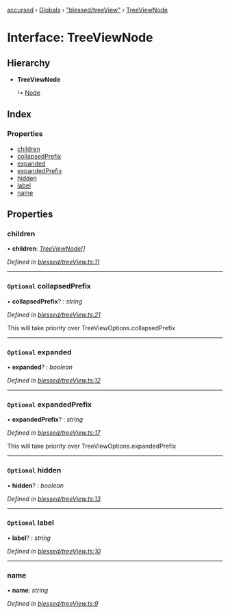 [accursed](../README.md) › [Globals](../globals.md) › ["blessed/treeView"](../modules/_blessed_treeview_.md) › [TreeViewNode](_blessed_treeview_.treeviewnode.md)

# Interface: TreeViewNode

## Hierarchy

* **TreeViewNode**

  ↳ [Node](_blessed_treeview_.node.md)

## Index

### Properties

* [children](_blessed_treeview_.treeviewnode.md#children)
* [collapsedPrefix](_blessed_treeview_.treeviewnode.md#optional-collapsedprefix)
* [expanded](_blessed_treeview_.treeviewnode.md#optional-expanded)
* [expandedPrefix](_blessed_treeview_.treeviewnode.md#optional-expandedprefix)
* [hidden](_blessed_treeview_.treeviewnode.md#optional-hidden)
* [label](_blessed_treeview_.treeviewnode.md#optional-label)
* [name](_blessed_treeview_.treeviewnode.md#name)

## Properties

###  children

• **children**: *[TreeViewNode](_blessed_treeview_.treeviewnode.md)[]*

*Defined in [blessed/treeView.ts:11](https://github.com/cancerberoSgx/accursed/blob/468bf3c/src/blessed/treeView.ts#L11)*

___

### `Optional` collapsedPrefix

• **collapsedPrefix**? : *string*

*Defined in [blessed/treeView.ts:21](https://github.com/cancerberoSgx/accursed/blob/468bf3c/src/blessed/treeView.ts#L21)*

This will take priority over TreeViewOptions.collapsedPrefix

___

### `Optional` expanded

• **expanded**? : *boolean*

*Defined in [blessed/treeView.ts:12](https://github.com/cancerberoSgx/accursed/blob/468bf3c/src/blessed/treeView.ts#L12)*

___

### `Optional` expandedPrefix

• **expandedPrefix**? : *string*

*Defined in [blessed/treeView.ts:17](https://github.com/cancerberoSgx/accursed/blob/468bf3c/src/blessed/treeView.ts#L17)*

This will take priority over TreeViewOptions.expandedPrefix

___

### `Optional` hidden

• **hidden**? : *boolean*

*Defined in [blessed/treeView.ts:13](https://github.com/cancerberoSgx/accursed/blob/468bf3c/src/blessed/treeView.ts#L13)*

___

### `Optional` label

• **label**? : *string*

*Defined in [blessed/treeView.ts:10](https://github.com/cancerberoSgx/accursed/blob/468bf3c/src/blessed/treeView.ts#L10)*

___

###  name

• **name**: *string*

*Defined in [blessed/treeView.ts:9](https://github.com/cancerberoSgx/accursed/blob/468bf3c/src/blessed/treeView.ts#L9)*
